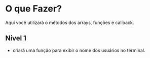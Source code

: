 # O que Fazer?

Aqui você utilizará o métodos dos arrays, funções e callback.

## Nível 1

 - criará uma função para exibir o nome dos usuários no terminal.

